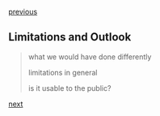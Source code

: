 [previous](./effects.md)

## Limitations and Outlook
> what we would have done differently
> 
> limitations in general
> 
> is it usable to the public?


[next](./references.md)
